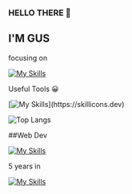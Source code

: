 ### HELLO THERE 👋

## I'M GUS

focusing on

[![My Skills](https://skillicons.dev/icons?i=cpp,cs,go,cmake,unreal,unity)](https://skillicons.dev)

Useful Tools 😀

[![My Skills](https://skillicons.dev/icons?i=godot,vim,visualstudio,)](https://skillicons.dev)

![Top Langs](https://github-readme-stats.vercel.app/api/top-langs/?username=GusT177&layout=compact)


##Web Dev

[![My Skills](https://skillicons.dev/icons?i=react,js,php,tailwind,sass)](https://skillicons.dev)


5 years in

[![My Skills](https://skillicons.dev/icons?i=discord)](https://skillicons.dev)

